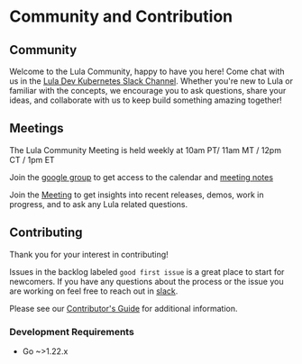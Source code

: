 # Community and Contribution

## Community

Welcome to the Lula Community, happy to have you here! Come chat with us in the [Lula Dev Kubernetes Slack Channel](https://kubernetes.slack.com/archives/C07462AMMRB). Whether you're new to Lula or familiar with the concepts, we encourage you to ask questions, share your ideas, and collaborate with us to keep build something amazing together!

## Meetings

The Lula Community Meeting is held weekly at 10am PT/ 11am MT / 12pm CT / 1pm ET

Join the [google group](https://groups.google.com/u/1/g/lula-dev) to get access to the calendar and [meeting notes](https://docs.google.com/document/d/1egSn62LAVMwwExKBb1yYXsC9PpOi737A5jHuvc4oBRE/edit?usp=sharing)

Join the [Meeting](meet.google.com/tzk-fzff-jyx) to get insights into recent releases, demos, work in progress, and to ask any Lula related questions. 

## Contributing

Thank you for your interest in contributing! 

Issues in the backlog labeled `good first issue` is a great place to start for newcomers. If you have any questions about the process or the issue you are working on feel free to reach out in [slack](https://kubernetes.slack.com/archives/C07462AMMRB).

Please see our [Contributor's Guide](https://github.com/defenseunicorns/lula/blob/main/CONTRIBUTING.md) for additional information.

### Development Requirements

- Go ~>1.22.x
